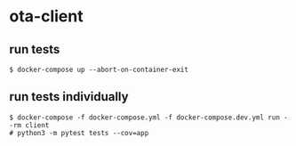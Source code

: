 # ota-client

## run tests

```
$ docker-compose up --abort-on-container-exit
```

## run tests individually

```
$ docker-compose -f docker-compose.yml -f docker-compose.dev.yml run --rm client
# python3 -m pytest tests --cov=app
```
